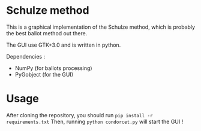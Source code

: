 # Schulze method

This is a graphical implementation of the Schulze method, which is probably the best ballot method out there.

The GUI use GTK+3.0 and is written in python.

Dependencies :

- NumPy (for ballots processing)
- PyGobject (for the GUI)

# Usage

After cloning the repository, you should run `pip install -r requirements.txt`
Then, running `python condorcet.py` will start the GUI !
